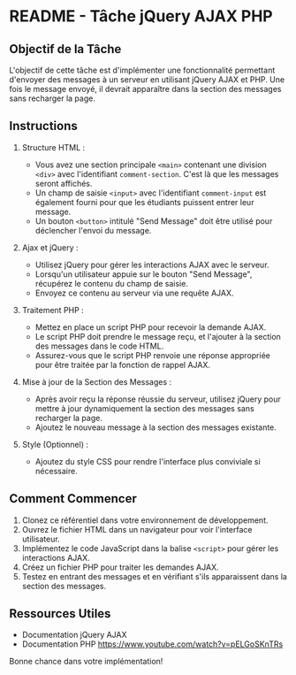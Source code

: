 README - Tâche jQuery AJAX PHP
==============================

Objectif de la Tâche
--------------------

L'objectif de cette tâche est d'implémenter une fonctionnalité permettant d'envoyer des messages à un serveur en utilisant jQuery AJAX et PHP. Une fois le message envoyé, il devrait apparaître dans la section des messages sans recharger la page.

Instructions
------------

1.  Structure HTML :

    -   Vous avez une section principale `<main>` contenant une division `<div>` avec l'identifiant `comment-section`. C'est là que les messages seront affichés.
    -   Un champ de saisie `<input>` avec l'identifiant `comment-input` est également fourni pour que les étudiants puissent entrer leur message.
    -   Un bouton `<button>` intitulé "Send Message" doit être utilisé pour déclencher l'envoi du message.
2.  Ajax et jQuery :

    -   Utilisez jQuery pour gérer les interactions AJAX avec le serveur.
    -   Lorsqu'un utilisateur appuie sur le bouton "Send Message", récupérez le contenu du champ de saisie.
    -   Envoyez ce contenu au serveur via une requête AJAX.
3.  Traitement PHP :

    -   Mettez en place un script PHP pour recevoir la demande AJAX.
    -   Le script PHP doit prendre le message reçu, et l'ajouter à la section des messages dans le code HTML.
    -   Assurez-vous que le script PHP renvoie une réponse appropriée pour être traitée par la fonction de rappel AJAX.
4.  Mise à jour de la Section des Messages :

    -   Après avoir reçu la réponse réussie du serveur, utilisez jQuery pour mettre à jour dynamiquement la section des messages sans recharger la page.
    -   Ajoutez le nouveau message à la section des messages existante.
5.  Style (Optionnel) :

    -   Ajoutez du style CSS pour rendre l'interface plus conviviale si nécessaire.

Comment Commencer
-----------------

1.  Clonez ce référentiel dans votre environnement de développement.
2.  Ouvrez le fichier HTML dans un navigateur pour voir l'interface utilisateur.
3.  Implémentez le code JavaScript dans la balise `<script>` pour gérer les interactions AJAX.
4.  Créez un fichier PHP pour traiter les demandes AJAX.
5.  Testez en entrant des messages et en vérifiant s'ils apparaissent dans la section des messages.

Ressources Utiles
-----------------

-   Documentation jQuery AJAX
-   Documentation PHP
https://www.youtube.com/watch?v=pELGoSKnTRs

Bonne chance dans votre implémentation!